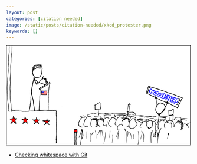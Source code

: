 ```yaml
---
layout: post
categories: [citation needed]
image: /static/posts/citation-needed/xkcd_protester.png
keywords: []
---
```


![citation-needed](/static/posts/citation-needed/xkcd_protester.png)

* [Checking whitespace with Git](http://peter.eisentraut.org/blog/2014/11/04/checking-whitespace-with-git/)
